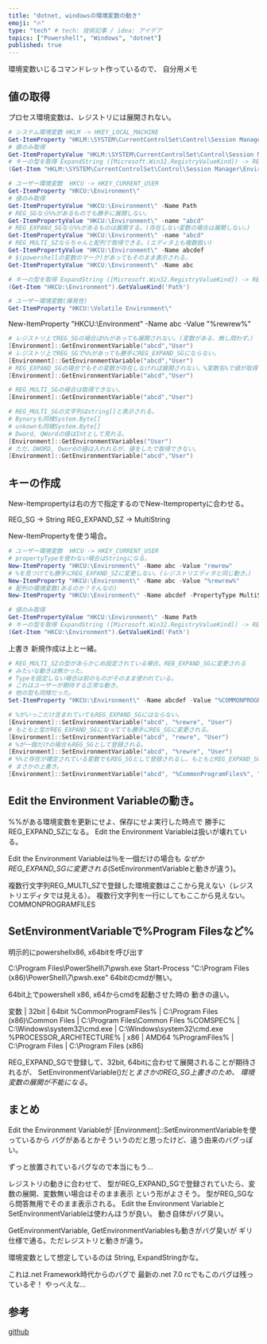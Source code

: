 ```yaml
---
title: "dotnet, windowsの環境変数の動き"
emoji: "🔥"
type: "tech" # tech: 技術記事 / idea: アイデア
topics: ["Powershell", "Windows", "dotnet"]
published: true
---
```


環境変数いじるコマンドレット作っているので、
自分用メモ

## 値の取得

プロセス環境変数は、レジストリには展開されない。

```powershell
# システム環境変数 HKLM -> HKEY_LOCAL_MACHINE 
Get-ItemProperty "HKLM:\SYSTEM\CurrentControlSet\Control\Session Manager\Environment"
# 値のみ取得
Get-ItemPropertyValue "HKLM:\SYSTEM\CurrentControlSet\Control\Session Manager\Environment" -Name Path
# キーの型を取得 ExpandString ([Microsoft.Win32.RegistryValueKind]) -> REG_EXPAND_SZ (レジストリ上)
(Get-Item "HKLM:\SYSTEM\CurrentControlSet\Control\Session Manager\Environment").GetValueKind('Path')

# ユーザー環境変数  HKCU -> HKEY_CURRENT_USER
Get-ItemProperty "HKCU:\Environment\"
# 値のみ取得
Get-ItemPropertyValue "HKCU:\Environment\" -Name Path
# REG_SGなら%%があるものでも勝手に展開しない。
Get-ItemPropertyValue "HKCU:\Environment\" -name "abcd"
# REG_EXPANd_SGなら%%があるものは展開する。(存在しない変数の場合は展開しない。)
Get-ItemPropertyValue "HKCU:\Environment\" -name "abcd"
# REG_MULTI_SZならちゃんと配列で取得できる。(エディタ上も複数扱い)
Get-ItemPropertyValue "HKCU:\Environment\" -Name abcdef
# $(powershellの変数のマーク)があってもそのまま表示される。
Get-ItemPropertyValue "HKCU:\Environment\" -Name abc

# キーの型を取得 ExpandString ([Microsoft.Win32.RegistryValueKind]) -> REG_EXPAND_SZ (レジストリ上)
(Get-Item "HKCU:\Environment").GetValueKind('Path')

# ユーザー環境変数(揮発性)
Get-ItemProperty "HKCU:\Volatile Environment\"
```

New-ItemProperty "HKCU:\Environment\" -Name abc -Value "%rewrew%"

```powershell
# レジストリ上でREG_SGの場合は%%があっても展開されない。(変数がある、無し問わず。)
[Environment]::GetEnvironmentVariable("abcd","User")
# レジストリ上でREG_SGで%%があっても勝手にREG_EXPAND_SGにならない。
[Environment]::GetEnvironmentVariable("abcd","User")
# REG_EXPAND_SGの場合でもその変数が存在しなければ展開されない。%変数名%で値が取得される
[Environment]::GetEnvironmentVariable("abcd","User")

# REG_MULTI_SGの場合は取得できない。
[Environment]::GetEnvironmentVariable("abcd","User")

# REG_MULTI_SGの文字列はstring[]と表示される。
# Bynaryも同様System.Byte[]
# unkownも同様System.Byte[]
# Dword, QWordの値はIntとして見れる。
[Environment]::GetEnvironmentVariables("User")
# ただ、DWORD, Qwordの値は入れれるが、値をしたで取得できない。
[Environment]::GetEnvironmentVariable("abcd","User")

```

## キーの作成

New-Itempropertyは右の方で指定するのでNew-Itempropertyに合わせる。

REG_SG -> String
REG_EXPAND_SZ -> MultiString

New-ItemPropertyを使う場合。

```powershell
# ユーザー環境変数  HKCU -> HKEY_CURRENT_USER
# propertyTypeを使わない場合はStringになる。
New-ItemProperty "HKCU:\Environment\" -Name abc -Value "rewrew"
# %を見つけても勝手にREG_EXPAND_SZに変更しない。(レジストリエディタと同じ動き。)
New-ItemProperty "HKCU:\Environment\" -Name abc -Value "%rewrew%"
# 配列の環境変数(あるのか？そんなの)
New-ItemProperty "HKCU:\Environment\" -Name abcdef -PropertyType MultiString  -Value "hello", "world", "sir"

# 値のみ取得
Get-ItemPropertyValue "HKCU:\Environment\" -Name Path
# キーの型を取得 ExpandString ([Microsoft.Win32.RegistryValueKind]) -> REG_EXPAND_SZ (レジストリ上)
(Get-Item "HKCU:\Environment").GetValueKind('Path')
```


上書き
新規作成は上と一緒。

```powershell
# REG_MULTI_SZの型があらかじめ設定されている場合、REB_EXPAND_SGに変更される
# みたいな動きは無かった。
# Typeを設定しない場合は前のものがそのまま使われている。
# これはユーザーが期待する正常な動き。
# 他の型も同様だった。
Set-ItemProperty "HKCU:\Environment\" -Name abcdef -Value "%COMMONPROGRAMFILES%"
```


```powershell
# %がいっこだけ含まれていてもREG_EXPAND_SGにはならない。
[Environment]::SetEnvironmentVariable("abcd", "%rewre", "User")
# もともと型がREG_EXPAND_SGになってても勝手にREG_SGに変更される。
[Environment]::SetEnvironmentVariable("abcd", "rewre", "User")
# %が一個だけの場合もREG_SGとして登録される。
[Environment]::SetEnvironmentVariable("abcd", "%rewre", "User")
# %%と存在が確定されている変数でもREG_SGとして登録されるし、もともとREG_EXPAND_SGとして登録されていても
# まさかの上書き。
[Environment]::SetEnvironmentVariable("abcd", "%CommonProgramFiles%", "User")
```

## Edit the Environment Variableの動き。

%%がある環境変数を更新にせよ、保存にせよ実行した時点で
勝手にREG_EXPAND_SZになる。
Edit the Environment Variableは扱いが壊れている。

Edit the Environment Variableは％を一個だけの場合も
*なぜかREG_EXPAND_SGに変更される*(SetEnvironmentVariableと動きが違う)。

複数行文字列REG_MULTI_SZで登録した環境変数はここから見えない（レジストリエディタでは見える）。
複数行文字列を一行にしてもここから見えない。
COMMONPROGRAMFILES

## SetEnvironmentVariableで%Program Filesなど%

明示的にpowershellx86, x64bitを呼び出す

C:\Program Files\PowerShell\7\pwsh.exe
Start-Process  "C:\Program Files (x86)\PowerShell\7\pwsh.exe"
64bitのcmdが無い。

64bit上でpowershell x86, x64からcmdを起動させた時の
動きの違い。

変数                 |  32bit                               | 64bit
%CommonProgramFiles% |  C:\Program Files (x86)\Common Files | C:\Program Files\Common Files
%COMSPEC%            | C:\Windows\system32\cmd.exe          | C:\Windows\system32\cmd.exe
%PROCESSOR_ARCHITECTURE% | x86                              | AMD64
%ProgramFiles%         |        C:\Program Files            | C:\Program Files (x86)


REG_EXPAND_SGで登録して、32bit, 64bitに合わせて展開されることが期待されるが、
SetEnvironmentVariable()だと*まさかのREG_SG上書きのため、
環境変数の展開が不能になる*。

## まとめ

Edit the Environment Variableが
[Environment]::SetEnvironmentVariableを使っているから
バグがあるとかそういうのだと思ったけど、違う由来のバグっぽい。

ずっと放置されているバグなので本当にもう...

レジストリの動きに合わせて、
型がREG_EXPAND_SGで登録されていたら、変数の展開、変数無い場合はそのまま表示
という形がよさそう。
型がREG_SGなら問答無用でそのまま表示される。
Edit the Environment VariableとSetEnvironmentVariableは使わんほうが良い。
動き自体がバグ臭い。

GetEnvironmentVariable,
GetEnvironmentVariablesも動きがバグ臭いが
ギリ仕様で通る。ただレジストリと動きが違う。

環境変数として想定しているのは
String, ExpandStringかな。


これは.net Framework時代からのバグで
最新の.net 7.0 rcでもこのバグは残っているぞ！
やっべえな...

## 参考

[github](https://github.com/dotnet/runtime/issues/1442)
